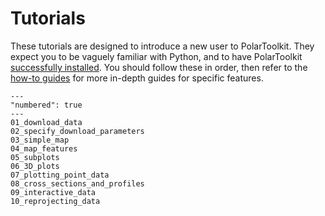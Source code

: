 # Tutorials

These tutorials are designed to introduce a new user to PolarToolkit. They
expect you to be vaguely familiar with Python, and to have PolarToolkit
[successfully installed](../install.md). You should follow these in order, then
refer to the [how-to guides](../how_to/index.md) for more in-depth guides for
specific features.

```{nbgallery}
---
"numbered": true
---
01_download_data
02_specify_download_parameters
03_simple_map
04_map_features
05_subplots
06_3D_plots
07_plotting_point_data
08_cross_sections_and_profiles
09_interactive_data
10_reprojecting_data
```
